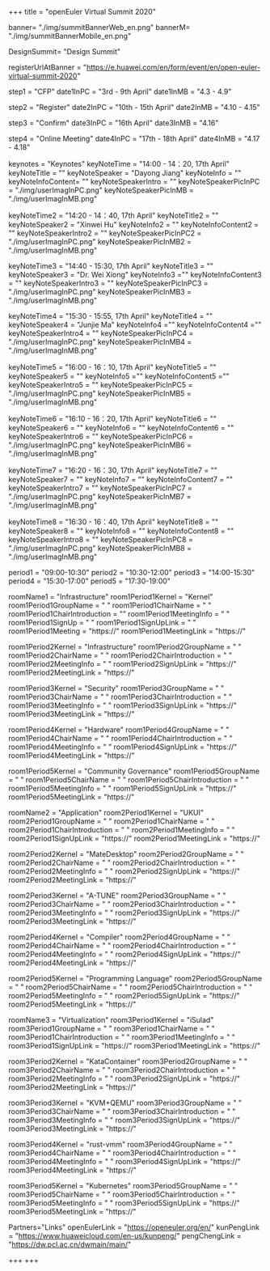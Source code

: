 +++
title = "openEuler Virtual Summit 2020"

banner= "./img/summitBannerWeb_en.png"
bannerM= "./img/summitBannerMobile_en.png"


DesignSummit= "Design Summit"

registerUrlAtBanner = "https://e.huawei.com/en/form/event/en/open-euler-virtual-summit-2020"

step1 = "CFP"
date1InPC = "3rd - 9th April" 
date1InMB = "4.3 - 4.9"

step2 = "Register"
date2InPC = "10th - 15th April" 
date2InMB = "4.10 - 4.15" 

step3 = "Confirm"
date3InPC = "16th April" 
date3InMB = "4.16" 

step4 = "Online Meeting"
date4InPC = "17th - 18th April" 
date4InMB = "4.17 - 4.18" 


keynotes = "Keynotes"
keyNoteTime = "14:00 - 14：20, 17th April"
keyNoteTitle = ""
keyNoteSpeaker = "Dayong Jiang"
keyNoteInfo = ""
keyNoteInfoContent= ""
keyNoteSpeakerIntro = ""
keyNoteSpeakerPicInPC = "./img/userImagInPC.png"
keyNoteSpeakerPicInMB = "./img/userImagInMB.png"

keyNoteTime2 = "14:20 - 14：40, 17th April"
keyNoteTitle2 = ""
keyNoteSpeaker2 = "Xinwei Hu"
keyNoteInfo2 = ""
keyNoteInfoContent2 = ""
keyNoteSpeakerIntro2 = ""
keyNoteSpeakerPicInPC2 = "./img/userImagInPC.png"
keyNoteSpeakerPicInMB2 = "./img/userImagInMB.png"

keyNoteTime3 = "14:40 - 15:30, 17th April"
keyNoteTitle3 = ""
keyNoteSpeaker3 = "Dr. Wei Xiong"
keyNoteInfo3 =""
keyNoteInfoContent3 = ""
keyNoteSpeakerIntro3 = ""
keyNoteSpeakerPicInPC3 = "./img/userImagInPC.png"
keyNoteSpeakerPicInMB3 = "./img/userImagInMB.png"

keyNoteTime4 = "15:30 - 15:55, 17th April"
keyNoteTitle4 = ""
keyNoteSpeaker4 = "Junjie Ma"
keyNoteInfo4 =""
keyNoteInfoContent4 =""
keyNoteSpeakerIntro4 = ""
keyNoteSpeakerPicInPC4 = "./img/userImagInPC.png"
keyNoteSpeakerPicInMB4 = "./img/userImagInMB.png"

keyNoteTime5 = "16:00 - 16：10, 17th April"
keyNoteTitle5 = ""
keyNoteSpeaker5 = ""
keyNoteInfo5 =""
keyNoteInfoContent5 =""
keyNoteSpeakerIntro5 = ""
keyNoteSpeakerPicInPC5 = "./img/userImagInPC.png"
keyNoteSpeakerPicInMB5 = "./img/userImagInMB.png"

keyNoteTime6 = "16:10 - 16：20, 17th April"
keyNoteTitle6 = ""
keyNoteSpeaker6 = ""
keyNoteInfo6 = ""
keyNoteInfoContent6 = ""
keyNoteSpeakerIntro6 = ""
keyNoteSpeakerPicInPC6 = "./img/userImagInPC.png"
keyNoteSpeakerPicInMB6 = "./img/userImagInMB.png"

keyNoteTime7 = "16:20 - 16：30, 17th April"
keyNoteTitle7 = ""
keyNoteSpeaker7 = ""
keyNoteInfo7 = ""
keyNoteInfoContent7 = ""
keyNoteSpeakerIntro7 = ""
keyNoteSpeakerPicInPC7 = "./img/userImagInPC.png"
keyNoteSpeakerPicInMB7 = "./img/userImagInMB.png"

keyNoteTime8 = "16:30 - 16：40, 17th April"
keyNoteTitle8 = ""
keyNoteSpeaker8 = ""
keyNoteInfo8 = ""
keyNoteInfoContent8 = ""
keyNoteSpeakerIntro8 = ""
keyNoteSpeakerPicInPC8 = "./img/userImagInPC.png"
keyNoteSpeakerPicInMB8 = "./img/userImagInMB.png"

period1 = "09:00-10:30"
period2 = "10:30-12:00"
period3 = "14:00-15:30"
period4 = "15:30-17:00"
period5 = "17:30-19:00"

roomName1 = "Infrastructure"
room1Period1Kernel = "Kernel"
room1Period1GroupName = " "
room1Period1ChairName = " "
room1Period1ChairIntroduction =  ""
room1Period1MeetingInfo = " "
room1Period1SignUp = " "
room1Period1SignUpLink = " "
room1Period1Meeting = "https://"
room1Period1MeetingLink = "https://"

room1Period2Kernel = "Infrastructure"
room1Period2GroupName = " "
room1Period2ChairName = " "
room1Period2ChairIntroduction = " "
room1Period2MeetingInfo = " "
room1Period2SignUpLink = "https://"
room1Period2MeetingLink = "https://"

room1Period3Kernel = "Security"
room1Period3GroupName = " "
room1Period3ChairName = " "
room1Period3ChairIntroduction = " "
room1Period3MeetingInfo = " "
room1Period3SignUpLink = "https://"
room1Period3MeetingLink = "https://"

room1Period4Kernel = "Hardware"
room1Period4GroupName = " "
room1Period4ChairName = " "
room1Period4ChairIntroduction = " "
room1Period4MeetingInfo = " "
room1Period4SignUpLink = "https://"
room1Period4MeetingLink = "https://"

room1Period5Kernel = "Community Governance"
room1Period5GroupName = " "
room1Period5ChairName = " "
room1Period5ChairIntroduction = " "
room1Period5MeetingInfo = " "
room1Period5SignUpLink = "https://"
room1Period5MeetingLink = "https://"


roomName2 = "Application"
room2Period1Kernel = "UKUI"
room2Period1GroupName = " "
room2Period1ChairName = " "
room2Period1ChairIntroduction = " "
room2Period1MeetingInfo = " "
room2Period1SignUpLink = "https://"
room2Period1MeetingLink = "https://"

room2Period2Kernel = "MateDesktop"
room2Period2GroupName = " "
room2Period2ChairName = " "
room2Period2ChairIntroduction = " "
room2Period2MeetingInfo = " "
room2Period2SignUpLink = "https://"
room2Period2MeetingLink = "https://"

room2Period3Kernel = "A-TUNE"
room2Period3GroupName = " "
room2Period3ChairName = " "
room2Period3ChairIntroduction = " "
room2Period3MeetingInfo = " "
room2Period3SignUpLink = "https://"
room2Period3MeetingLink = "https://"

room2Period4Kernel = "Compiler"
room2Period4GroupName = " "
room2Period4ChairName = " "
room2Period4ChairIntroduction = " "
room2Period4MeetingInfo = " "
room2Period4SignUpLink = "https://"
room2Period4MeetingLink = "https://"

room2Period5Kernel = "Programming Language"
room2Period5GroupName = " "
room2Period5ChairName = " "
room2Period5ChairIntroduction = " "
room2Period5MeetingInfo = " "
room2Period5SignUpLink = "https://"
room2Period5MeetingLink = "https://"


roomName3 = "Virtualization"
room3Period1Kernel = "iSulad"
room3Period1GroupName = " "
room3Period1ChairName = " "
room3Period1ChairIntroduction = " "
room3Period1MeetingInfo = " "
room3Period1SignUpLink = "https://"
room3Period1MeetingLink = "https://"

room3Period2Kernel = "KataContainer"
room3Period2GroupName = " "
room3Period2ChairName = " "
room3Period2ChairIntroduction = " "
room3Period2MeetingInfo = " "
room3Period2SignUpLink = "https://"
room3Period2MeetingLink = "https://"

room3Period3Kernel = "KVM+QEMU"
room3Period3GroupName = " "
room3Period3ChairName = " "
room3Period3ChairIntroduction = " "
room3Period3MeetingInfo = " "
room3Period3SignUpLink = "https://"
room3Period3MeetingLink = "https://"

room3Period4Kernel = "rust-vmm"
room3Period4GroupName = " "
room3Period4ChairName = " "
room3Period4ChairIntroduction = " "
room3Period4MeetingInfo = " "
room3Period4SignUpLink = "https://"
room3Period4MeetingLink = "https://"

room3Period5Kernel = "Kubernetes"
room3Period5GroupName = " "
room3Period5ChairName = " "
room3Period5ChairIntroduction = " "
room3Period5MeetingInfo = " "
room3Period5SignUpLink = "https://"
room3Period5MeetingLink = "https://"

Partners="Links"
openEulerLink = "https://openeuler.org/en/"
kunPengLink = "https://www.huaweicloud.com/en-us/kunpeng/"
pengChengLink = "https://dw.pcl.ac.cn/dwmain/main/"

+++
+++
